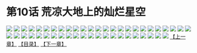 # 第10话 荒凉大地上的灿烂星空
![](https://s2.baozimh.com/scomic/sanyanxiaotianlu-samanhua/0/9-5zw9/1.jpg)
![](https://s2.baozimh.com/scomic/sanyanxiaotianlu-samanhua/0/9-5zw9/2.jpg)
![](https://s2.baozimh.com/scomic/sanyanxiaotianlu-samanhua/0/9-5zw9/3.jpg)
![](https://s2.baozimh.com/scomic/sanyanxiaotianlu-samanhua/0/9-5zw9/4.jpg)
![](https://s2.baozimh.com/scomic/sanyanxiaotianlu-samanhua/0/9-5zw9/5.jpg)
![](https://s2.baozimh.com/scomic/sanyanxiaotianlu-samanhua/0/9-5zw9/6.jpg)
![](https://s2.baozimh.com/scomic/sanyanxiaotianlu-samanhua/0/9-5zw9/7.jpg)
![](https://s2.baozimh.com/scomic/sanyanxiaotianlu-samanhua/0/9-5zw9/8.jpg)
![](https://s2.baozimh.com/scomic/sanyanxiaotianlu-samanhua/0/9-5zw9/9.jpg)
![](https://s2.baozimh.com/scomic/sanyanxiaotianlu-samanhua/0/9-5zw9/10.jpg)
![](https://s2.baozimh.com/scomic/sanyanxiaotianlu-samanhua/0/9-5zw9/11.jpg)
![](https://s2.baozimh.com/scomic/sanyanxiaotianlu-samanhua/0/9-5zw9/12.jpg)
![](https://s2.baozimh.com/scomic/sanyanxiaotianlu-samanhua/0/9-5zw9/13.jpg)
![](https://s2.baozimh.com/scomic/sanyanxiaotianlu-samanhua/0/9-5zw9/14.jpg)
![](https://s2.baozimh.com/scomic/sanyanxiaotianlu-samanhua/0/9-5zw9/15.jpg)
![](https://s2.baozimh.com/scomic/sanyanxiaotianlu-samanhua/0/9-5zw9/16.jpg)
![](https://s2.baozimh.com/scomic/sanyanxiaotianlu-samanhua/0/9-5zw9/17.jpg)
![](https://s2.baozimh.com/scomic/sanyanxiaotianlu-samanhua/0/9-5zw9/18.jpg)
![](https://s2.baozimh.com/scomic/sanyanxiaotianlu-samanhua/0/9-5zw9/19.jpg)
![](https://s2.baozimh.com/scomic/sanyanxiaotianlu-samanhua/0/9-5zw9/20.jpg)
![](https://s2.baozimh.com/scomic/sanyanxiaotianlu-samanhua/0/9-5zw9/21.jpg)
![](https://s2.baozimh.com/scomic/sanyanxiaotianlu-samanhua/0/9-5zw9/22.jpg)
![](https://s2.baozimh.com/scomic/sanyanxiaotianlu-samanhua/0/9-5zw9/23.jpg)
![](https://s2.baozimh.com/scomic/sanyanxiaotianlu-samanhua/0/9-5zw9/24.jpg)
![](https://s2.baozimh.com/scomic/sanyanxiaotianlu-samanhua/0/9-5zw9/25.jpg)
![](https://s2.baozimh.com/scomic/sanyanxiaotianlu-samanhua/0/9-5zw9/26.jpg)
![](https://s2.baozimh.com/scomic/sanyanxiaotianlu-samanhua/0/9-5zw9/27.jpg)
![](https://s2.baozimh.com/scomic/sanyanxiaotianlu-samanhua/0/9-5zw9/28.jpg)
![](https://s2.baozimh.com/scomic/sanyanxiaotianlu-samanhua/0/9-5zw9/29.jpg)
![](https://s2.baozimh.com/scomic/sanyanxiaotianlu-samanhua/0/9-5zw9/30.jpg)
![](https://s2.baozimh.com/scomic/sanyanxiaotianlu-samanhua/0/9-5zw9/31.jpg)
![](https://s2.baozimh.com/scomic/sanyanxiaotianlu-samanhua/0/9-5zw9/32.jpg)
![](https://s2.baozimh.com/scomic/sanyanxiaotianlu-samanhua/0/9-5zw9/33.jpg)
![](https://s2.baozimh.com/scomic/sanyanxiaotianlu-samanhua/0/9-5zw9/34.jpg)
![](https://s2.baozimh.com/scomic/sanyanxiaotianlu-samanhua/0/9-5zw9/35.jpg)
![](https://s2.baozimh.com/scomic/sanyanxiaotianlu-samanhua/0/9-5zw9/36.jpg)
![](https://s2.baozimh.com/scomic/sanyanxiaotianlu-samanhua/0/9-5zw9/37.jpg)
![](https://s2.baozimh.com/scomic/sanyanxiaotianlu-samanhua/0/9-5zw9/38.jpg)
![](https://s2.baozimh.com/scomic/sanyanxiaotianlu-samanhua/0/9-5zw9/39.jpg)
![](https://s2.baozimh.com/scomic/sanyanxiaotianlu-samanhua/0/9-5zw9/40.jpg)
![](https://s2.baozimh.com/scomic/sanyanxiaotianlu-samanhua/0/9-5zw9/41.jpg)
![](https://s2.baozimh.com/scomic/sanyanxiaotianlu-samanhua/0/9-5zw9/42.jpg)
![](https://s2.baozimh.com/scomic/sanyanxiaotianlu-samanhua/0/9-5zw9/43.jpg)
![](https://s2.baozimh.com/scomic/sanyanxiaotianlu-samanhua/0/9-5zw9/44.jpg)
![](https://s2.baozimh.com/scomic/sanyanxiaotianlu-samanhua/0/9-5zw9/45.jpg)
![](https://s2.baozimh.com/scomic/sanyanxiaotianlu-samanhua/0/9-5zw9/46.jpg)
![](https://s2.baozimh.com/scomic/sanyanxiaotianlu-samanhua/0/9-5zw9/47.jpg)
[【上一章】](./9.md)
[【目录】](./README.md)
[【下一章】](./11.md)

